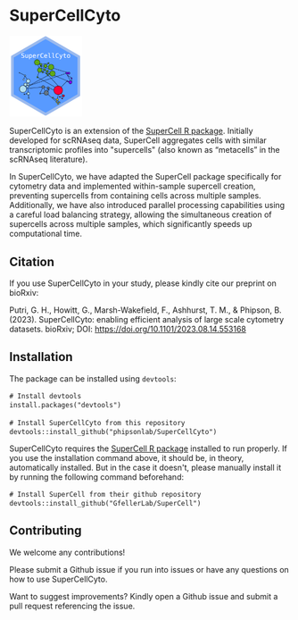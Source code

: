 # SuperCellCyto

<p> <img src="vignettes/supercellcyto.png" width="130"/> </p>

SuperCellCyto is an extension of the [SuperCell R package](https://github.com/GfellerLab/SuperCell). 
Initially developed for scRNAseq data, SuperCell aggregates cells with similar transcriptomic profiles into "supercells" (also known as “metacells” in the scRNAseq literature).

In SuperCellCyto, we have adapted the SuperCell package specifically for cytometry data and implemented within-sample supercell creation, preventing supercells from containing cells across multiple samples. 
Additionally, we have also introduced parallel processing capabilities using a careful load balancing strategy, allowing the simultaneous creation of supercells across multiple samples, which significantly speeds up computational time.

## Citation

If you use SuperCellCyto in your study, please kindly cite our preprint on bioRxiv:

Putri, G. H., Howitt, G., Marsh-Wakefield, F., Ashhurst, T. M., & Phipson, B. (2023). SuperCellCyto: enabling efficient analysis of large scale cytometry datasets. bioRxiv; DOI: https://doi.org/10.1101/2023.08.14.553168

## Installation

The package can be installed using `devtools`:

```
# Install devtools
install.packages("devtools")

# Install SuperCellCyto from this repository
devtools::install_github("phipsonlab/SuperCellCyto")
```

SuperCellCyto requires the [SuperCell R package](https://github.com/GfellerLab/SuperCell)
installed to run properly.
If you use the installation command above, it should be, in theory, automatically installed. 
But in the case it doesn't, please manually install it by running the following command beforehand:

```
# Install SuperCell from their github repository
devtools::install_github("GfellerLab/SuperCell")
```

## Contributing

We welcome any contributions! 

Please submit a Github issue if you run into issues or have any questions on how to use SuperCellCyto.

Want to suggest improvements? Kindly open a Github issue and submit a pull request referencing the issue.
